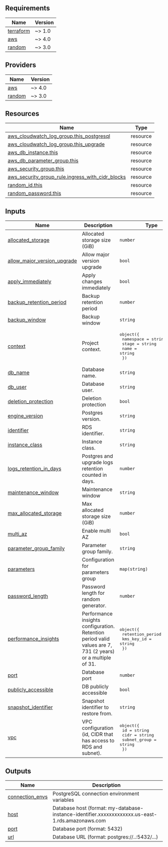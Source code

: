 <!-- BEGIN_TF_DOCS -->
## Requirements

| Name | Version |
|------|---------|
| <a name="requirement_terraform"></a> [terraform](#requirement\_terraform) | ~> 1.0 |
| <a name="requirement_aws"></a> [aws](#requirement\_aws) | ~> 4.0 |
| <a name="requirement_random"></a> [random](#requirement\_random) | ~> 3.0 |

## Providers

| Name | Version |
|------|---------|
| <a name="provider_aws"></a> [aws](#provider\_aws) | ~> 4.0 |
| <a name="provider_random"></a> [random](#provider\_random) | ~> 3.0 |

## Resources

| Name | Type |
|------|------|
| [aws_cloudwatch_log_group.this_postgresql](https://registry.terraform.io/providers/hashicorp/aws/latest/docs/resources/cloudwatch_log_group) | resource |
| [aws_cloudwatch_log_group.this_upgrade](https://registry.terraform.io/providers/hashicorp/aws/latest/docs/resources/cloudwatch_log_group) | resource |
| [aws_db_instance.this](https://registry.terraform.io/providers/hashicorp/aws/latest/docs/resources/db_instance) | resource |
| [aws_db_parameter_group.this](https://registry.terraform.io/providers/hashicorp/aws/latest/docs/resources/db_parameter_group) | resource |
| [aws_security_group.this](https://registry.terraform.io/providers/hashicorp/aws/latest/docs/resources/security_group) | resource |
| [aws_security_group_rule.ingress_with_cidr_blocks](https://registry.terraform.io/providers/hashicorp/aws/latest/docs/resources/security_group_rule) | resource |
| [random_id.this](https://registry.terraform.io/providers/hashicorp/random/latest/docs/resources/id) | resource |
| [random_password.this](https://registry.terraform.io/providers/hashicorp/random/latest/docs/resources/password) | resource |

## Inputs

| Name | Description | Type | Default | Required |
|------|-------------|------|---------|:--------:|
| <a name="input_allocated_storage"></a> [allocated\_storage](#input\_allocated\_storage) | Allocated storage size (GiB) | `number` | `20` | no |
| <a name="input_allow_major_version_upgrade"></a> [allow\_major\_version\_upgrade](#input\_allow\_major\_version\_upgrade) | Allow major version upgrade | `bool` | `false` | no |
| <a name="input_apply_immediately"></a> [apply\_immediately](#input\_apply\_immediately) | Apply changes immediately | `bool` | `false` | no |
| <a name="input_backup_retention_period"></a> [backup\_retention\_period](#input\_backup\_retention\_period) | Backup retention period | `number` | `30` | no |
| <a name="input_backup_window"></a> [backup\_window](#input\_backup\_window) | Backup window | `string` | `"02:30-03:30"` | no |
| <a name="input_context"></a> [context](#input\_context) | Project context. | <pre>object({<br>    namespace = string<br>    stage     = string<br>    name      = string<br>  })</pre> | n/a | yes |
| <a name="input_db_name"></a> [db\_name](#input\_db\_name) | Database name. | `string` | n/a | yes |
| <a name="input_db_user"></a> [db\_user](#input\_db\_user) | Database user. | `string` | n/a | yes |
| <a name="input_deletion_protection"></a> [deletion\_protection](#input\_deletion\_protection) | Deletion protection | `bool` | `true` | no |
| <a name="input_engine_version"></a> [engine\_version](#input\_engine\_version) | Postgres version. | `string` | n/a | yes |
| <a name="input_identifier"></a> [identifier](#input\_identifier) | RDS identifier. | `string` | n/a | yes |
| <a name="input_instance_class"></a> [instance\_class](#input\_instance\_class) | Instance class. | `string` | `"db.t4g.micro"` | no |
| <a name="input_logs_retention_in_days"></a> [logs\_retention\_in\_days](#input\_logs\_retention\_in\_days) | Postgres and upgrade logs retention counted in days. | `number` | `60` | no |
| <a name="input_maintenance_window"></a> [maintenance\_window](#input\_maintenance\_window) | Maintenance window | `string` | `"Mon:00:00-Mon:02:00"` | no |
| <a name="input_max_allocated_storage"></a> [max\_allocated\_storage](#input\_max\_allocated\_storage) | Max allocated storage size (GiB) | `number` | `100` | no |
| <a name="input_multi_az"></a> [multi\_az](#input\_multi\_az) | Enable multi AZ | `bool` | `true` | no |
| <a name="input_parameter_group_family"></a> [parameter\_group\_family](#input\_parameter\_group\_family) | Parameter group family. | `string` | n/a | yes |
| <a name="input_parameters"></a> [parameters](#input\_parameters) | Configuration for parameters group | `map(string)` | `{}` | no |
| <a name="input_password_length"></a> [password\_length](#input\_password\_length) | Password length for random generator. | `number` | `16` | no |
| <a name="input_performance_insights"></a> [performance\_insights](#input\_performance\_insights) | Performance insights configuration. Retention period valid values are 7, 731 (2 years) or a multiple of 31. | <pre>object({<br>    retention_period = number<br>    kms_key_id       = string<br>  })</pre> | <pre>{<br>  "kms_key_id": null,<br>  "retention_period": 62<br>}</pre> | no |
| <a name="input_port"></a> [port](#input\_port) | Database port | `number` | `5432` | no |
| <a name="input_publicly_accessible"></a> [publicly\_accessible](#input\_publicly\_accessible) | DB publicly accessible | `bool` | `false` | no |
| <a name="input_snapshot_identifier"></a> [snapshot\_identifier](#input\_snapshot\_identifier) | Snapshot identifier to restore from. | `string` | `null` | no |
| <a name="input_vpc"></a> [vpc](#input\_vpc) | VPC configuration (id, CIDR that has access to RDS and subnet). | <pre>object({<br>    id           = string<br>    cidr         = string<br>    subnet_group = string<br>  })</pre> | n/a | yes |

## Outputs

| Name | Description |
|------|-------------|
| <a name="output_connection_envs"></a> [connection\_envs](#output\_connection\_envs) | PostgreSQL connection environment variables |
| <a name="output_host"></a> [host](#output\_host) | Database host (format: my-database-instance-identifier.xxxxxxxxxxxxx.us-east-1.rds.amazonaws.com |
| <a name="output_port"></a> [port](#output\_port) | Database port (format: 5432) |
| <a name="output_url"></a> [url](#output\_url) | Database URL (format: postgres://..:5432/...) |
<!-- END_TF_DOCS -->
